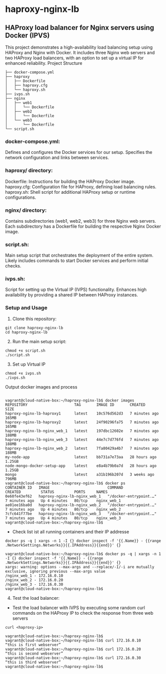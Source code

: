 # haproxy-nginx-lb
## HAProxy load balancer for Nginx servers using Docker (IPVS)

This project demonstrates a high-availability load balancing setup using HAProxy and Nginx with Docker. It includes three Nginx web servers and two HAProxy load balancers, with an option to set up a virtual IP for enhanced reliability.
Project Structure
```
├── docker-compose.yml
├── haproxy
│   ├── Dockerfile
│   ├── haproxy.cfg
│   └── haproxy.sh
├── ivps.sh
├── nginx
│   ├── web1
│   │   └── Dockerfile
│   ├── web2
│   │   └── Dockerfile
│   └── web3
│       └── Dockerfile
└── script.sh

```

### docker-compose.yml:

Defines and configures the Docker services for our setup.
Specifies the network configuration and links between services.


### haproxy/ directory:

Dockerfile: Instructions for building the HAProxy Docker image.
haproxy.cfg: Configuration file for HAProxy, defining load balancing rules.
haproxy.sh: Shell script for additional HAProxy setup or runtime configurations.


### nginx/ directory:

Contains subdirectories (web1, web2, web3) for three Nginx web servers.
Each subdirectory has a Dockerfile for building the respective Nginx Docker image.


### script.sh:

Main setup script that orchestrates the deployment of the entire system.
Likely includes commands to start Docker services and perform initial checks.


### ivps.sh:

Script for setting up the Virtual IP (IVPS) functionality.
Enhances high availability by providing a shared IP between HAProxy instances.



### Setup and Usage
1. Clone this repository:

```
git clone haproxy-nginx-lb
cd haproxy-nginx-lb
```

2. Run the main setup script:

```
chmod +x script.sh
./script.sh
```

3. Set up Virtual IP

```
chmod +x ivps.sh
./ivps.sh
```
Output docker  images and process

```

vagrant@cloud-native-box:~/haproxy-nginx-lb$ docker images
REPOSITORY                     TAG       IMAGE ID       CREATED         SIZE
haproxy-nginx-lb-haproxy1      latest    10c576d562d3   7 minutes ago   165MB
haproxy-nginx-lb-haproxy2      latest    24f90296fa75   7 minutes ago   165MB
haproxy-nginx-lb-nginx_web_1   latest    197dbc12602e   7 minutes ago   188MB
haproxy-nginx-lb-nginx_web_3   latest    44e7c7d776fd   7 minutes ago   188MB
haproxy-nginx-lb-nginx_web_2   latest    7fa80429a4b7   7 minutes ago   188MB
my-node-app                    latest    bb731a7e73aa   28 hours ago    1.25GB
node-mongo-docker-setup-app    latest    e8a4b79b0a7d   28 hours ago    1.25GB
mongo                          latest    a31b196b207d   3 weeks ago     796MB
vagrant@cloud-native-box:~/haproxy-nginx-lb$ docker ps
CONTAINER ID   IMAGE                          COMMAND                  CREATED         STATUS         PORTS     NAMES
0e60fe43ef62   haproxy-nginx-lb-nginx_web_1   "/docker-entrypoint.…"   7 minutes ago   Up 4 minutes   80/tcp    nginx_web_1
ae01ee16ba0d   haproxy-nginx-lb-nginx_web_2   "/docker-entrypoint.…"   7 minutes ago   Up 4 minutes   80/tcp    nginx_web_2
7cfc641f77be   haproxy-nginx-lb-nginx_web_3   "/docker-entrypoint.…"   7 minutes ago   Up 4 minutes   80/tcp    nginx_web_3
vagrant@cloud-native-box:~/haproxy-nginx-lb$ 

```

- Check list ist all running containers and their IP addresse

```
docker ps -q | xargs -n 1 -I {} docker inspect -f '{{.Name}} - {{range .NetworkSettings.Networks}}{{.IPAddress}}{{end}}' {}

```

```
vagrant@cloud-native-box:~/haproxy-nginx-lb$ docker ps -q | xargs -n 1 -I {} docker inspect -f '{{.Name}} - {{range .NetworkSettings.Networks}}{{.IPAddress}}{{end}}' {}
xargs: warning: options --max-args and --replace/-I/-i are mutually exclusive, ignoring previous --max-args value
/nginx_web_1 - 172.16.0.10
/nginx_web_2 - 172.16.0.20
/nginx_web_3 - 172.16.0.30
vagrant@cloud-native-box:~/haproxy-nginx-lb$ 
```

4. Test the load balancer:
- Test the load balancer with IVPS by executing some random curl commands on the HAProxy IP to check the response from three web servers

```
curl <haproxy-ip>
```

```
vagrant@cloud-native-box:~/haproxy-nginx-lb$ 
vagrant@cloud-native-box:~/haproxy-nginx-lb$ curl 172.16.0.10
“this is first webserver”
vagrant@cloud-native-box:~/haproxy-nginx-lb$ curl 172.16.0.20
“this is second webserver”
vagrant@cloud-native-box:~/haproxy-nginx-lb$ curl 172.16.0.30
“this is third webserver”
vagrant@cloud-native-box:~/haproxy-nginx-lb$ 
```
